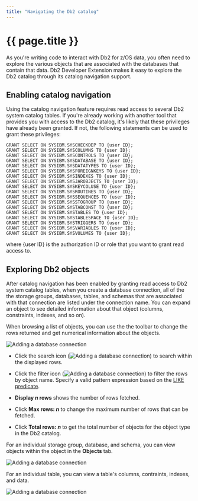 ```yaml
---
title: "Navigating the Db2 catalog"
---
```


# {{ page.title }}

As you're writing code to interact with Db2 for z/OS data, you often need to explore the various objects that are associated with the databases that contain that data. Db2 Developer Extension makes it easy to explore the Db2 catalog through its catalog navigation support. 

## Enabling catalog navigation

Using the catalog navigation feature requires read access to several Db2 system catalog tables. If you're already working with another tool that provides you with access to the Db2 catalog, it's likely that these privileges have already been granted. If not, the following statements can be used to grant these privileges:

```
GRANT SELECT ON SYSIBM.SYSCHECKDEP TO {user ID};
GRANT SELECT ON SYSIBM.SYSCOLUMNS TO {user ID};
GRANT SELECT ON SYSIBM.SYSCONTROLS TO {user ID};
GRANT SELECT ON SYSIBM.SYSDATABASE TO {user ID};
GRANT SELECT ON SYSIBM.SYSDATATYPES TO {user ID};
GRANT SELECT ON SYSIBM.SYSFOREIGNKEYS TO {user ID};
GRANT SELECT ON SYSIBM.SYSINDEXES TO {user ID};
GRANT SELECT ON SYSIBM.SYSJAROBJECTS TO {user ID};
GRANT SELECT ON SYSIBM.SYSKEYCOLUSE TO {user ID};
GRANT SELECT ON SYSIBM.SYSROUTINES TO {user ID};
GRANT SELECT ON SYSIBM.SYSSEQUENCES TO {user ID};
GRANT SELECT ON SYSIBM.SYSSTOGROUP TO {user ID};
GRANT SELECT ON SYSIBM.SYSTABCONST TO {user ID};
GRANT SELECT ON SYSIBM.SYSTABLES TO {user ID};
GRANT SELECT ON SYSIBM.SYSTABLESPACE TO {user ID};
GRANT SELECT ON SYSIBM.SYSTRIGGERS TO {user ID};
GRANT SELECT ON SYSIBM.SYSVARIABLES TO {user ID};
GRANT SELECT ON SYSIBM.SYSVOLUMES TO {user ID};
```

where {user ID} is the authorization ID or role that you want to grant read access to.

## Exploring Db2 objects

After catalog navigation has been enabled by granting read access to Db2 system catalog tables, when you create a database connection, all of the the storage groups, databases, tables, and schemas that are associated with that connection are listed under the connection name. You can expand an object to see detailed information about that object (columns, constraints, indexes, and so on).

When browsing a list of objects, you can use the the toolbar to change the rows returned and get numerical information about the objects.

![Adding a database connection]({{site.baseurl}}/assets/images/catalog-navigation-toolbar.png)

- Click the search icon (![Adding a database connection]({{site.baseurl}}/assets/images/catalog-navigation-search.svg)) to search within the displayed rows.

- Click the filter icon (![Adding a database connection]({{site.baseurl}}/assets/images/catalog-navigation-filter.png)) to filter the rows by object name. Specify a valid pattern expression based on the [LIKE predicate](https://www.ibm.com/docs/en/db2-for-zos/13?topic=predicates-like-predicate).

- **Display _n_ rows** shows the number of rows fetched.

- Click **Max rows: _n_** to change the maximum number of rows that can be fetched.

- Click **Total rows: _n_** to get the total number of objects for the object type in the Db2 catalog.

For an individual storage group, database, and schema, you can view objects within the object in the **Objects** tab.

![Adding a database connection]({{site.baseurl}}/assets/images/catalog-navigation-objects.png)

For an individual table, you can view a table's columns, contraints, indexes, and data.

![Adding a database connection]({{site.baseurl}}/assets/images/catalog-navigation-table.png)
